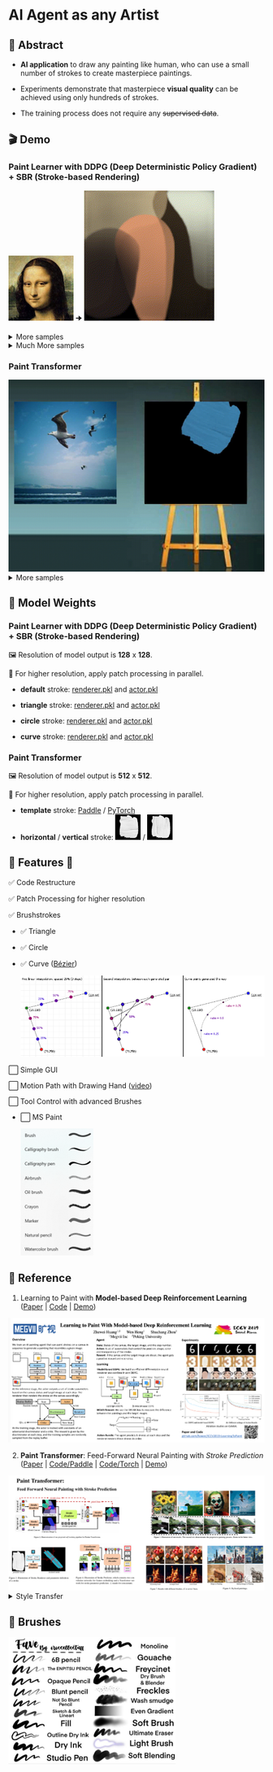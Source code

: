 # AI Agent as any Artist

## 📝 Abstract

- **AI application** to draw any painting like human, who can use a small number of strokes to create masterpiece paintings.

- Experiments demonstrate that
masterpiece **visual quality** can be achieved using only hundreds of strokes. 

- The training process does not require any ~~supervised data~~. 

## 🎬 Demo

### Paint Learner with DDPG (Deep Deterministic Policy Gradient) + SBR (Stroke-based Rendering)

![Sample](./samples/monalisa.png) 🠊 ![Result](./assets/PaintDDPG/monalisa.gif)

<details>
  <summary>More samples</summary>
  <img src="./samples/Fernando-Botero-Mona-Lisa.gif" width=256>
  <img src="./samples/MidJourney-1er-prix-Colorado-State-Fair.gif" width=256>
  <img src="./samples/pablo-picasso-mediterranean-landscape.gif" width=256>
  <img src="./samples/pablo-picasso-the-dream.gif" width=256>
  <img src="./samples/salvador-dali-combined-paintings.gif" width=256>
  <img src="./samples/salvador-dali-Galatea-of-the-Spheres.gif" width=256>
  <img src="./samples/van-gogh-garden-at-arles.gif" width=256>
  <img src="./samples/van-gogh-starry-night.gif" width=256>
</details>

<details>
  <summary>Much More samples</summary>
  <img src="./assets/PaintDDPG/sunrise.gif" width=256>
  <img src="./assets/PaintDDPG/sunflower.gif" width=256>
  <img src="./assets/PaintDDPG/palacemuseum.gif" width=256>
  <img src="./assets/PaintDDPG/deepdream_night.gif" width=256>
  <img src="./assets/PaintDDPG/deepdream_bird.gif" width=256>
</details>

### Paint Transformer

<img src="./assets/PaintTransformer/1x2.gif" width=512>

<details>
  <summary>More samples</summary>
  <img src="./assets/PaintTransformer/2x2.gif" width=512>
  <img src="./assets/PaintTransformer/3x2.gif" width=512>
</details>

## 🔢 Model Weights

### Paint Learner with DDPG (Deep Deterministic Policy Gradient) + SBR (Stroke-based Rendering)

🖼️ Resolution of model output is **128** x **128**. 

📱 For higher resolution, apply patch processing in parallel.

- **default** stroke: [renderer.pkl](https://drive.google.com/open?id=1-7dVdjCIZIxh8hHJnGTK-RA1-jL1tor4) and [actor.pkl](https://drive.google.com/open?id=1a3vpKgjCVXHON4P7wodqhCgCMPgg1KeR)

- **triangle** stroke: [renderer.pkl](https://drive.google.com/open?id=1YefdnTuKlvowCCo1zxHTwVJ2GlBme_eE) and [actor.pkl](https://drive.google.com/open?id=1k8cgh3tF7hKFk-IOZrgsUwlTVE3CbcPF)

- **circle** stroke: [renderer.pkl](https://drive.google.com/open?id=1kI4yXQ7IrNTfjFs2VL7IBBL_JJwkW6rl) and [actor.pkl](https://drive.google.com/open?id=1ewDErUhPeGsEcH8E5a2QAcUBECeaUTZe)

- **curve** stroke: [renderer.pkl](https://drive.google.com/open?id=1XUdti00mPRh1-1iU66Uqg4qyMKk4OL19) and [actor.pkl](https://drive.google.com/open?id=1VBtesw2rHmYu2AeJ22XvTCuzuqkY8hZh)

### Paint Transformer

🖼️ Resolution of model output is **512** x **512**. 

📱 For higher resolution, apply patch processing in parallel.

- **template** stroke: [Paddle](https://drive.google.com/file/d/1G0O81qSvGp0kFCgyaQHmPygbVHFi1--q/view?usp=sharing) / [PyTorch](https://drive.google.com/file/d/1NDD54BLligyr8tzo8QGI5eihZisXK1nq/view?usp=sharing)
- **horizontal** / **vertical** stroke: <img src="./checkpoints/paint_transformer/brush/brush_large_horizontal.png" width=50> / <img src="./checkpoints/paint_transformer/brush/brush_large_vertical.png" width=50>

## 🦾 Features 🦿

✅ Code Restructure

✅ Patch Processing for higher resolution

✅ Brushstrokes

  - ✅ Triangle

  - ✅ Circle

  - ✅ Curve ([Bézier](https://pomax.github.io/bezierinfo/))
    
    <img src="./assets/bezier_curve_quadratic.png">

⬜ Simple GUI

⬜ Motion Path with Drawing Hand ([video](https://youtu.be/QQyag99u1sk))

⬜ Tool Control with advanced Brushes

  - ⬜ MS Paint 

    <img src="./assets/brushes_mspaint.png" height=250>

## 🔎 Reference

1. Learning to Paint with **Model-based Deep Reinforcement Learning** ([Paper](https://arxiv.org/pdf/1903.04411) | [Code](https://github.com/hzwer/ICCV2019-LearningToPaint) | [Demo](https://replicate.com/hzwer/iccv2019-learningtopaint)) 
<img src="./assets/PaintDDPG/poster.png">

2. **Paint Transformer**: Feed-Forward Neural Painting with *Stroke Prediction* ([Paper](https://arxiv.org/abs/2108.03798) | [Code/Paddle](https://github.com/wzmsltw/PaintTransformer) | [Code/Torch](https://github.com/Huage001/PaintTransformer) | [Demo](https://huggingface.co/spaces/akhaliq/PaintTransformer))
<img src="./assets/PaintTransformer/abstract.png">

<details>

  <summary>Style Transfer</summary>

  3. Learning to Generate **Line Drawings** that convey *Geometry* and *Semantics* ([Paper](https://arxiv.org/abs/2203.12691) | [Code](https://github.com/carolineec/informative-drawings) | [Demo](https://github.com/carolineec/informative-drawings))

  4. CSGO: **Content-Style Composition** in Text-to-Image Generation ([Paper](https://arxiv.org/abs/2408.16766) | [Code](https://github.com/instantX-research/CSGO) | [Demo](https://huggingface.co/spaces/xingpng/CSGO))

</details>
  
## 🧹 Brushes

  <img src="./assets/brushes_procreate.jpg" height=250>
